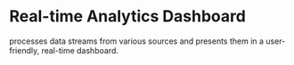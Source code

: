 # Real-time Analytics Dashboard

processes data streams from various sources
and presents them in a user-friendly, real-time dashboard.
